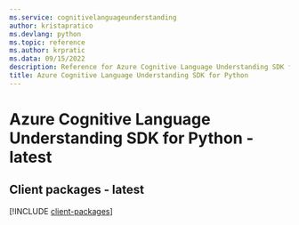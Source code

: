 ```yaml
---
ms.service: cognitivelanguageunderstanding
author: kristapratico
ms.devlang: python
ms.topic: reference
ms.author: krpratic
ms.data: 09/15/2022
description: Reference for Azure Cognitive Language Understanding SDK for Python
title: Azure Cognitive Language Understanding SDK for Python
---
```

# Azure Cognitive Language Understanding SDK for Python - latest

## Client packages - latest
[!INCLUDE [client-packages](cognitive-language-understanding-client-index.md)]